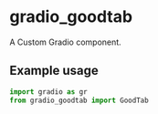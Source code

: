 
# gradio_goodtab
A Custom Gradio component.

## Example usage

```python
import gradio as gr
from gradio_goodtab import GoodTab
```
